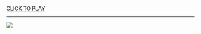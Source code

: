 
<a href="https://premium76.site?title=haha_games_unblocked&ref=13M">CLICK TO PLAY</a></h3>
<hr>

<a href="https://premium76.site?title=haha_games_unblocked&ref=13M"><img src="https://clearcache.store/games.png"></a>


